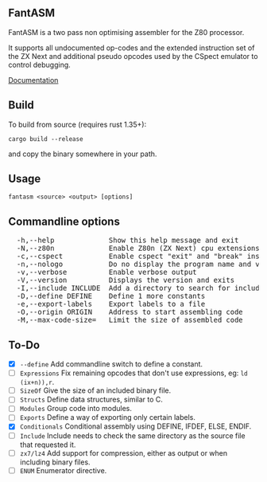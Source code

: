 ## FantASM

FantASM is a two pass non optimising assembler for the Z80 processor.

It supports all undocumented op-codes and the extended instruction set of the ZX Next and additional pseudo opcodes used by the CSpect emulator to control debugging.

[Documentation](https://catpainblack.github.io/FantASM/)

## Build

To build from source (requires rust 1.35+):

```cargo build --release```

and copy the binary somewhere in your path.


## Usage

```fantasm <source> <output> [options]```

## Commandline options

<pre>
  -h,--help             Show this help message and exit
  -N,--z80n             Enable Z80n (ZX Next) cpu extensions
  -c,--cspect           Enable cspect "exit" and "break" instructions
  -n,--nologo           Do no display the program name and version
  -v,--verbose          Enable verbose output
  -V,--version          Displays the version and exits
  -I,--include INCLUDE  Add a directory to search for include files
  -D,--define DEFINE    Define 1 more constants
  -e,--export-labels    Export labels to a file
  -O,--origin ORIGIN    Address to start assembling code
  -M,--max-code-size=   Limit the size of assembled code
</pre>

## To-Do
- [x] ```--define```        Add commandline switch to define a constant.
- [ ] ```Expressions```     Fix remaining opcodes that don't use expressions, eg: ```ld (ix+n)),r```.
- [ ] ```SizeOf```          Give the size of an included binary file.
- [ ] ```Structs```         Define data structures, similar to C.
- [ ] ```Modules```         Group code into modules.
- [ ] ```Exports```         Define a way of exporting only certain labels.
- [x] ```Conditionals```    Conditional assembly using DEFINE, IFDEF, ELSE, ENDIF.
- [ ] ```Include```         Include needs to check the same directory as the source file that requested it.
- [ ] ```zx7/lz4```         Add support for compression, either as output or when including binary files.
- [ ] ```ENUM```            Enumerator directive.
